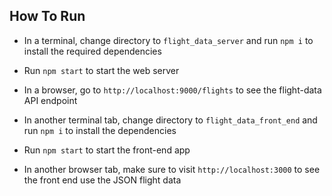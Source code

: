 ## How To Run

* In a terminal, change directory to ```flight_data_server``` and run ```npm i``` to install the required dependencies

* Run ```npm start``` to start the web server

* In a browser, go to ```http://localhost:9000/flights``` to see the flight-data API endpoint

* In another terminal tab, change directory to ```flight_data_front_end``` and run ```npm i``` to install the dependencies

* Run ```npm start``` to start the front-end app

* In another browser tab, make sure to visit ```http://localhost:3000``` to see the front end use the JSON flight data


